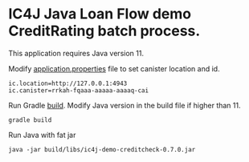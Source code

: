 # IC4J Java Loan Flow demo CreditRating batch process.


This application requires Java version 11.

Modify [application.properties](src/main/resources/application.properties) file to set canister location and id.

```
ic.location=http://127.0.0.1:4943
ic.canister=rrkah-fqaaa-aaaaa-aaaaq-cai
```

Run Gradle [build](build.gradle). Modify Java version in the build file if higher than 11.

```
gradle build
```

Run Java with fat jar

```
java -jar build/libs/ic4j-demo-creditcheck-0.7.0.jar
```
